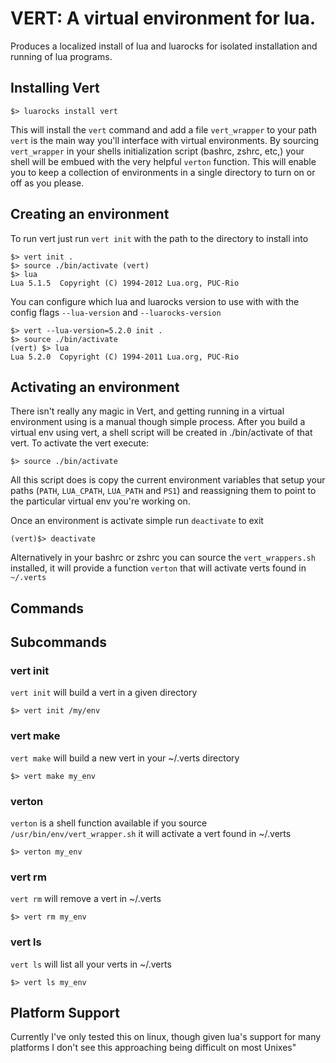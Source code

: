 # VERT: A virtual environment for lua.

Produces a localized install of lua and luarocks for isolated installation and
running of lua programs.

## Installing Vert

    $> luarocks install vert

This will install the `vert` command and add a file `vert_wrapper` to your path
`vert` is the main way you'll interface with virtual environments. By sourcing
`vert_wrapper` in your shells initialization script (bashrc, zshrc, etc,) your
shell will be embued with the very helpful `verton` function. This will enable
you to keep a collection of environments in a single directory to turn on or
off as you please.

## Creating an environment

To run vert just run `vert init` with the path to the directory to install into

    $> vert init .
    $> source ./bin/activate (vert)
    $> lua
    Lua 5.1.5  Copyright (C) 1994-2012 Lua.org, PUC-Rio

You can configure which lua and luarocks version to use with with the config
flags `--lua-version` and `--luarocks-version`

    $> vert --lua-version=5.2.0 init .
    $> source ./bin/activate
    (vert) $> lua
    Lua 5.2.0  Copyright (C) 1994-2011 Lua.org, PUC-Rio

## Activating an environment

There isn't really any magic in Vert, and getting running in a virtual
environment using is a manual though simple process. After you build a virtual
env using vert, a shell script will be created in ./bin/activate of that vert.
To activate the vert execute:

    $> source ./bin/activate

All this script does is copy the current environment variables that setup your
paths (`PATH`, `LUA_CPATH`, `LUA_PATH` and `PS1`) and reassigning them to point
to the particular virtual env you're working on.

Once an environment is activate simple run `deactivate` to exit

    (vert)$> deactivate

Alternatively in your bashrc or zshrc you can source the `vert_wrappers.sh`
installed, it will provide a function `verton` that will activate verts found
in `~/.verts`

## Commands

## Subcommands

### vert init

`vert init` will build a vert in a given directory

    $> vert init /my/env

### vert make

`vert make` will build a new vert in your ~/.verts directory

    $> vert make my_env

### verton

`verton` is a shell function available if you source
`/usr/bin/env/vert_wrapper.sh` it will activate a vert found in ~/.verts

    $> verton my_env

### vert rm

`vert rm` will remove a vert in ~/.verts

    $> vert rm my_env

### vert ls

`vert ls` will list all your verts in ~/.verts

    $> vert ls my_env

## Platform Support

Currently I've only tested this on linux, though given lua's support for many
platforms I don't see this approaching being difficult on most Unixes"
